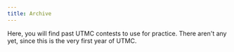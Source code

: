 ```yaml
---
title: Archive
---
```


Here, you will find past UTMC contests to use for practice. There aren't any yet, since this is the very first year of UTMC.
